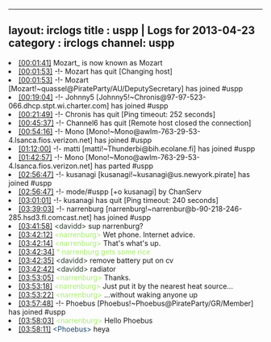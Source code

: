 
---
layout: irclogs
title : uspp | Logs for 2013-04-23
category : irclogs
channel: uspp
---
<li class="logitem"><a href="#00:01:41" name="00:01:41" class="time">[00:01:41]</a> <span class="nick">Mozart_</span> is now known as <span class="nick">Mozart</span> </li>
<li class="logitem"><a href="#00:01:53" name="00:01:53" class="time">[00:01:53]</a> -!- <span class="quit">Mozart</span> has quit [Changing host] </li>
<li class="logitem"><a href="#00:01:53" name="00:01:53" class="time">[00:01:53]</a> -!- <span class="join">Mozart</span> [Mozart!~quassel@PirateParty/AU/DeputySecretary] has joined #uspp </li>
<li class="logitem"><a href="#00:19:04" name="00:19:04" class="time">[00:19:04]</a> -!- <span class="join">Johnny5</span> [Johnny5!~Chronis@97-97-523-066.dhcp.stpt.wi.charter.com] has joined #uspp </li>
<li class="logitem"><a href="#00:21:49" name="00:21:49" class="time">[00:21:49]</a> -!- <span class="quit">Chronis</span> has quit [Ping timeout: 252 seconds] </li>
<li class="logitem"><a href="#00:45:37" name="00:45:37" class="time">[00:45:37]</a> -!- <span class="quit">Channel6</span> has quit [Remote host closed the connection] </li>
<li class="logitem"><a href="#00:54:16" name="00:54:16" class="time">[00:54:16]</a> -!- <span class="join">Mono</span> [Mono!~Mono@awlm-763-29-53-4.lsanca.fios.verizon.net] has joined #uspp </li>
<li class="logitem"><a href="#01:12:00" name="01:12:00" class="time">[01:12:00]</a> -!- <span class="join">matti</span> [matti!~Thunderbi@bih.ecolane.fi] has joined #uspp </li>
<li class="logitem"><a href="#01:42:57" name="01:42:57" class="time">[01:42:57]</a> -!- <span class="part">Mono</span> [Mono!~Mono@awlm-763-29-53-4.lsanca.fios.verizon.net] has parted #uspp </li>
<li class="logitem"><a href="#02:56:47" name="02:56:47" class="time">[02:56:47]</a> -!- <span class="join">kusanagi</span> [kusanagi!~kusanagi@us.newyork.pirate] has joined #uspp </li>
<li class="logitem"><a href="#02:56:47" name="02:56:47" class="time">[02:56:47]</a> -!- mode/<span class="mode">#uspp</span> [+o kusanagi] by ChanServ </li>
<li class="logitem"><a href="#03:01:01" name="03:01:01" class="time">[03:01:01]</a> -!- <span class="quit">kusanagi</span> has quit [Ping timeout: 240 seconds] </li>
<li class="logitem"><a href="#03:39:03" name="03:39:03" class="time">[03:39:03]</a> -!- <span class="join">narrenburg</span> [narrenburg!~narrenbur@b-90-218-246-285.hsd3.fl.comcast.net] has joined #uspp </li>
<li class="logitem"><a href="#03:41:58" name="03:41:58" class="time">[03:41:58]</a> <span class="person" style="color:#2d3f2f">&lt;davidd&gt;</span> sup narrenburg? </li>
<li class="logitem"><a href="#03:42:12" name="03:42:12" class="time">[03:42:12]</a> <span class="person" style="color:#a8ec6e">&lt;narrenburg&gt;</span> Wet phone. Internet advice. </li>
<li class="logitem"><a href="#03:42:14" name="03:42:14" class="time">[03:42:14]</a> <span class="person" style="color:#a8ec6e">&lt;narrenburg&gt;</span> That's what's up. </li>
<li class="logitem"><a href="#03:42:34" name="03:42:34" class="time">[03:42:34]</a> <span class="person" style="color:#a8ec6e">* narrenburg gets some rice</span> </li>
<li class="logitem"><a href="#03:42:35" name="03:42:35" class="time">[03:42:35]</a> <span class="person" style="color:#2d3f2f">&lt;davidd&gt;</span> remove battery put on cv </li>
<li class="logitem"><a href="#03:42:42" name="03:42:42" class="time">[03:42:42]</a> <span class="person" style="color:#2d3f2f">&lt;davidd&gt;</span> radiator </li>
<li class="logitem"><a href="#03:53:05" name="03:53:05" class="time">[03:53:05]</a> <span class="person" style="color:#a8ec6e">&lt;narrenburg&gt;</span> Thanks. </li>
<li class="logitem"><a href="#03:53:18" name="03:53:18" class="time">[03:53:18]</a> <span class="person" style="color:#a8ec6e">&lt;narrenburg&gt;</span> Just put it by the nearest heat source... </li>
<li class="logitem"><a href="#03:53:22" name="03:53:22" class="time">[03:53:22]</a> <span class="person" style="color:#a8ec6e">&lt;narrenburg&gt;</span> ...without waking anyone up </li>
<li class="logitem"><a href="#03:57:48" name="03:57:48" class="time">[03:57:48]</a> -!- <span class="join">Phoebus</span> [Phoebus!~Phoebus@PirateParty/GR/Member] has joined #uspp </li>
<li class="logitem"><a href="#03:58:03" name="03:58:03" class="time">[03:58:03]</a> <span class="person" style="color:#a8ec6e">&lt;narrenburg&gt;</span> Hello Phoebus </li>
<li class="logitem"><a href="#03:58:11" name="03:58:11" class="time">[03:58:11]</a> <span class="person" style="color:#1c456c">&lt;Phoebus&gt;</span> heya </li>


